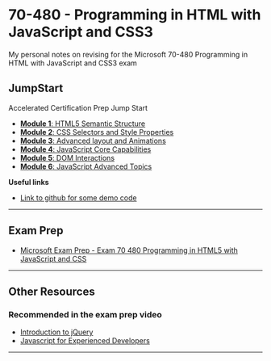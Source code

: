 # 70-480 - Programming in HTML with JavaScript and CSS3

My personal notes on revising for the Microsoft 70-480 Programming in HTML with JavaScript and CSS3 exam

## JumpStart

Accelerated Certification Prep Jump Start

- [**Module 1**: HTML5 Semantic Structure](./jumpstart/1.md#readme)
- [**Module 2**: CSS Selectors and Style Properties](./jumpstart/2.md#readme)
- [**Module 3**: Advanced layout and Animations](./jumpstart/3.md#readme)
- [**Module 4**: JavaScript Core Capabilities](./jumpstart/4.md#readme)
- [**Module 5**: DOM Interactions](./jumpstart/5.md#readme)
- [**Module 6**: JavaScript Advanced Topics](./jumpstart/6.md#readme)

**Useful links**

- [Link to github for some demo code](https://github.com/codefoster/codeshow)

---

## Exam Prep

- [Microsoft Exam Prep - Exam 70 480 Programming in HTML5 with JavaScript and CSS](./other-resources/exam-prep-vid.md#readme)

---

## Other Resources

### Recommended in the exam prep video

- [Introduction to jQuery](./other-resources/intro-to-jquery.md#readme)
- [Javascript for Experienced Developers](./other-resources/js-for-experienced-developers.md#readme)

---
